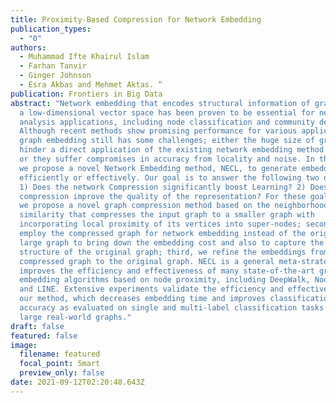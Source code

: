 ```yaml
---
title: Proximity-Based Compression for Network Embedding
publication_types:
  - "0"
authors:
  - Muhammad Ifte Khairul Islam
  - Farhan Tanvir
  - Ginger Johnson
  - Esra Akbas and Mehmet Aktas. “
publication: Frontiers in Big Data
abstract: "Network embedding that encodes structural information of graphs into
  a low-dimensional vector space has been proven to be essential for network
  analysis applications, including node classification and community detection.
  Although recent methods show promising performance for various applications,
  graph embedding still has some challenges; either the huge size of graphs may
  hinder a direct application of the existing network embedding method to them,
  or they suffer compromises in accuracy from locality and noise. In this paper,
  we propose a novel Network Embedding method, NECL, to generate embedding more
  efficiently or effectively. Our goal is to answer the following two questions:
  1) Does the network Compression significantly boost Learning? 2) Does network
  compression improve the quality of the representation? For these goals, first,
  we propose a novel graph compression method based on the neighborhood
  similarity that compresses the input graph to a smaller graph with
  incorporating local proximity of its vertices into super-nodes; second, we
  employ the compressed graph for network embedding instead of the original
  large graph to bring down the embedding cost and also to capture the global
  structure of the original graph; third, we refine the embeddings from the
  compressed graph to the original graph. NECL is a general meta-strategy that
  improves the efficiency and effectiveness of many state-of-the-art graph
  embedding algorithms based on node proximity, including DeepWalk, Node2vec,
  and LINE. Extensive experiments validate the efficiency and effectiveness of
  our method, which decreases embedding time and improves classification
  accuracy as evaluated on single and multi-label classification tasks with
  large real-world graphs."
draft: false
featured: false
image:
  filename: featured
  focal_point: Smart
  preview_only: false
date: 2021-09-12T02:20:48.643Z
---
```

